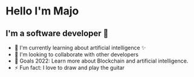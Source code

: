 # Hello I'm Majo

## I'm a software developer 👋

- 🌱 I'm currently learning about artificial intelligence :sparkles:
- :hugs: I'm looking to collaborate with other developers
- 🥅 Goals 2022: Learn more about Blockchain and artificial intelligence.
- ⚡ Fun fact: I love to draw and play the guitar
